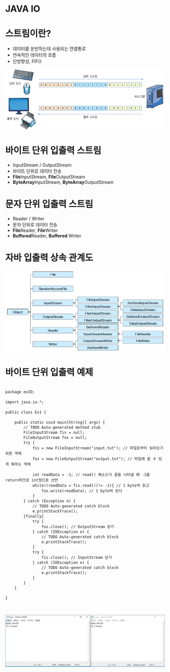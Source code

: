 JAVA IO
==================

# 스트림이란?
* 데이터를 운반하는데 사용되는 연결통로
* 연속적인 데이터의 흐름
* 단방향성, FIFO


![stream](./image/stream.png)


# 바이트 단위 입출력 스트림

* InputStream / OutputStream
* 바이트 단위로 데이터 전송
* **File**InputStream, **File**OutputStream
* **ByteArray**InputStream, **ByteArray**OutputStream

# 문자 단위 입출력 스트림

* Reader / Writer
* 문자 단위로 데이터 전송
* **File**Reader, **File**Writer
* **Buffered**Reader, **Buffered** Writer

# 자바 입출력 상속 관계도

![tree](./image/IO_tree.PNG)


# 바이트 단위 입출력 예제

<pre>
<code>
package exIO;

import java.io.*;

public class Ex1 {

	public static void main(String[] args) {
		// TODO Auto-generated method stub
		FileInputStream fis = null; 
        FileOutputStream fos = null;        
        try {
            fis = new FileInputStream("input.txt"); // 파일로부터 읽어오기 위한 객체
            fos = new FileOutputStream("output.txt"); // 파일에 쓸 수 있게 해주는 객체

            int readData = -1; // read() 메소드가 끝을 나타낼 때 -1을 return하므로 int형으로 선언
            while((readData = fis.read())!= -1){ // 1 byte씩 읽고
                fos.write(readData); // 1 byte씩 쓴다
            }           
        } catch (Exception e) {
            // TODO Auto-generated catch block
            e.printStackTrace();
        }finally{
            try {
                fos.close(); // OutputStream 닫기
            } catch (IOException e) {
                // TODO Auto-generated catch block
                e.printStackTrace();
            }
            try {
                fis.close(); // InputStream 닫기
            } catch (IOException e) {
                // TODO Auto-generated catch block
                e.printStackTrace();
            }
        }
	}

}

</code>
</pre>

![result1](./image/ex1.PNG)
